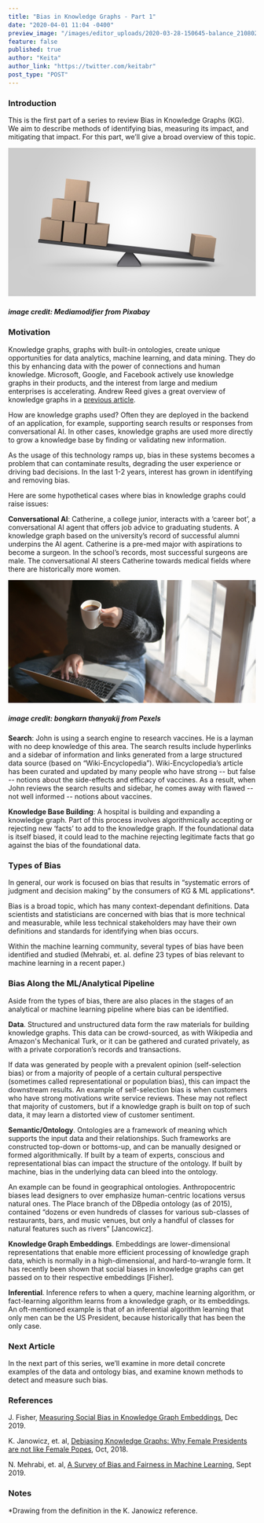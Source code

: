 ```yaml
---
title: "Bias in Knowledge Graphs - Part 1"
date: "2020-04-01 11:04 -0400"
preview_image: "/images/editor_uploads/2020-03-28-150645-balance_2108024_1920.jpg"
feature: false
published: true
author: "Keita"
author_link: "https://twitter.com/keitabr"
post_type: "POST"
---
```


### Introduction

This is the first part of a series to review Bias in Knowledge Graphs (KG). We aim to describe methods of identifying bias, measuring its impact, and mitigating that impact. For this part, we’ll give a broad overview of this topic.

![](/images/editor_uploads/2020-03-28-150645-balance_2108024_1920.jpg)
##### image credit: Mediamodifier from Pixabay

### Motivation
Knowledge graphs, graphs with built-in ontologies, create unique opportunities for data analytics, machine learning, and data mining. They do this by enhancing data with the power of connections and human knowledge. Microsoft, Google, and Facebook actively use knowledge graphs in their products, and the interest from large and medium enterprises is accelerating. Andrew Reed gives a great overview of knowledge graphs in a [previous article](https://blog.fastforwardlabs.com/2020/01/29/a-symbiotic-relationship-knowledge-graphs-and-machine-learning.html).

How are knowledge graphs used? Often they are deployed in the backend of an application, for example, supporting search results or responses from conversational AI. In other cases, knowledge graphs are used more directly to grow a knowledge base by finding or validating new information.

As the usage of this technology ramps up, bias in these systems becomes a problem that can contaminate results, degrading the user experience or driving bad decisions. In the last 1-2 years, interest has grown in identifying and removing bias.

Here are some hypothetical cases where bias in knowledge graphs could raise issues:

__Conversational AI__: Catherine, a college junior, interacts with a ‘career bot’, a conversational AI agent that offers job advice to graduating students. A knowledge graph based on the university’s record of successful alumni underpins the AI agent. Catherine is a pre-med major with aspirations to become a surgeon. In the school’s records, most successful surgeons are male. The conversational AI steers Catherine towards medical fields where there are historically more women.

![](/images/editor_uploads/2020-03-28-150848-woman_using_laptop_while_holding_a_cup_of_coffee_3759083.jpg)
##### image credit: bongkarn thanyakij from Pexels

__Search__: John is using a search engine to research vaccines. He is a layman with no deep knowledge of this area. The search results include hyperlinks and a sidebar of information and links generated from a large structured data source (based on “Wiki-Encyclopedia”). Wiki-Encyclopedia’s article has been curated and updated by many people who have strong -- but false --  notions about the side-effects and efficacy of vaccines. As a result, when John reviews the search results and sidebar, he comes away with flawed -- not well informed -- notions about vaccines.

__Knowledge Base Building__: A hospital is building and expanding a knowledge graph. Part of this process involves algorithmically accepting or rejecting new ‘facts’ to add to the knowledge graph. If the foundational data is itself biased, it could lead to the machine rejecting legitimate facts that go against the bias of the foundational data.

### Types of Bias
In general, our work is focused on bias that results in “systematic errors of judgment and decision making” by the consumers of KG & ML applications*.

Bias is a broad topic, which has many context-dependant definitions. Data scientists and statisticians are concerned with bias that is more technical and measurable, while less technical stakeholders may have their own definitions and standards for identifying when bias occurs.

Within the machine learning community, several types of bias have been identified and studied (Mehrabi, et. al. define 23 types of bias relevant to machine learning in a recent paper.)

### Bias Along the ML/Analytical Pipeline
Aside from the types of bias, there are also places in the stages of an analytical or machine learning pipeline where bias can be identified.

__Data__. Structured and unstructured data form the raw materials for building knowledge graphs. This data can be crowd-sourced, as with Wikipedia and Amazon's Mechanical Turk, or it can be gathered and curated privately, as with a private corporation’s records and transactions.

If data was generated by people with a prevalent opinion (self-selection bias) or from a majority of people of a certain cultural perspective (sometimes called representational or population bias), this can impact the downstream results.
An example of self-selection bias is when customers who have strong motivations write service reviews. These may not reflect that majority of customers, but if a knowledge graph is built on top of such data, it may learn a distorted view of customer sentiment.

__Semantic/Ontology__. Ontologies are a framework of meaning which supports the input data and their relationships. Such frameworks are constructed top-down or bottoms-up, and can be manually designed or formed algorithmically. If built by a team of experts, conscious and representational bias can impact the structure of the ontology. If built by machine, bias in the underlying data can bleed into the ontology.

An example can be found in geographical ontologies. Anthropocentric biases lead designers to over emphasize human-centric locations versus natural ones. The Place branch of the DBpedia ontology (as of 2015), contained “dozens or even hundreds of classes for various sub-classes of restaurants, bars, and music venues, but only a handful of classes for natural features such as rivers” [Jancowicz].

__Knowledge Graph Embeddings__. Embeddings are lower-dimensional representations that enable more efficient processing of knowledge graph data, which is normally in a high-dimensional, and hard-to-wrangle form. It has recently been shown that social biases in knowledge graphs can get passed on to their respective embeddings [Fisher].

__Inferential__. Inference refers to when a query, machine learning algorithm, or fact-learning algorithm learns from a knowledge graph, or its embeddings. An oft-mentioned example is that of an inferential algorithm learning that only men can be the US President, because historically that has been the only case.

### Next Article
In the next part of this series, we’ll examine in more detail concrete examples of the data and ontology bias, and examine known methods to detect and measure such bias.

### References

J. Fisher, [Measuring Social Bias in Knowledge Graph Embeddings](https://arxiv.org/abs/1912.02761v1), Dec 2019.

K. Janowicz, et. al, [Debiasing Knowledge Graphs: Why Female Presidents are not like Female Popes](https://pdfs.semanticscholar.org/a2a5/4b6e729edee1009c34d471250de7f322774a.pdf), Oct, 2018.

N. Mehrabi, et. al, [A Survey of Bias and Fairness in Machine Learning](https://arxiv.org/abs/1908.09635), Sept 2019.

### Notes
*Drawing from the definition in the K. Janowicz reference.